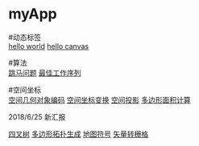  myApp
====

#动态标签 <br>
[hello world](https://17373057170.github.io/myApp/public/helloworld.html)
[hello canvas](https://17373057170.github.io/myApp/public/hello%20canvas.html)
<br>

#算法<br>
[跳马问题](https://17373057170.github.io/myApp/public/%E8%B7%B3%E9%A9%AC%E9%97%AE%E9%A2%98.html)
[最佳工作序列](https://17373057170.github.io/myApp/public/%E6%9C%80%E4%BD%B3%E5%B7%A5%E4%BD%9C%E5%BA%8F%E5%88%97.html)
<br>

#空间坐标<br>
[空间几何对象编码](https://17373057170.github.io/myApp/public/%E7%A9%BA%E9%97%B4%E5%AF%B9%E8%B1%A1%E5%87%A0%E4%BD%95%E7%89%B9%E5%BE%81%E7%BC%96%E7%A0%81.html)
[空间坐标变换](https://17373057170.github.io/myApp/public/%E7%A9%BA%E9%97%B4%E5%9D%90%E6%A0%87%E5%8F%98%E6%8D%A2.html)
[空间投影](https://17373057170.github.io/myApp/public/%E7%A9%BA%E9%97%B4%E6%8A%95%E5%BD%B1.html)
[多边形面积计算](https://17373057170.github.io/myApp/public/%E5%A4%9A%E8%BE%B9%E5%BD%A2%E9%9D%A2%E7%A7%AF%E8%AE%A1%E7%AE%97.html)


2018/6/25 新汇报

[四叉树](https://17373057170.github.io/myApp/public/%E5%9B%9B%E5%8F%89%E6%A0%91.html)
[多边形拓扑生成](https://17373057170.github.io/myApp/public/%E5%A4%9A%E8%BE%B9%E5%BD%A2%E6%8B%93%E6%89%91%E7%94%9F%E6%88%90.html)
[地图符号](https://17373057170.github.io/myApp/public/%E5%9C%B0%E5%9B%BE%E7%AC%A6%E5%8F%B7.html)
[矢量转栅格](https://17373057170.github.io/myApp/public/%E7%9F%A2%E9%87%8F%E6%A0%85%E6%A0%BC%E8%BD%AC%E6%8D%A2.html)
